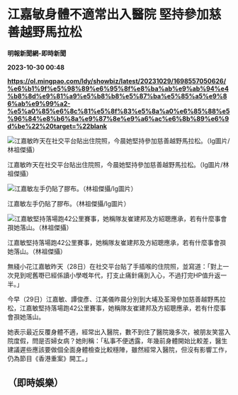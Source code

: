 # 江嘉敏身體不適常出入醫院 堅持參加慈善越野馬拉松
**明報新聞網-即時新聞**

**2023-10-30 00:48**

**https://ol.mingpao.com/ldy/showbiz/latest/20231029/1698557050626/%e6%b1%9f%e5%98%89%e6%95%8f%e8%ba%ab%e9%ab%94%e4%b8%8d%e9%81%a9%e5%b8%b8%e5%87%ba%e5%85%a5%e9%86%ab%e9%99%a2-%e5%a0%85%e6%8c%81%e5%8f%83%e5%8a%a0%e6%85%88%e5%96%84%e8%b6%8a%e9%87%8e%e9%a6%ac%e6%8b%89%e6%9d%be%22%20target=%22blank**

![江嘉敏昨天在社交平台貼出住院照，今晨她堅持參加慈善越野馬拉松。（Ig圖片/林祖傑攝）](https://fs.mingpao.com/ldy/20231029/s00009/c2d06fe80510e4b2868d3c83c078fd15.jpg)

江嘉敏昨天在社交平台貼出住院照，今晨她堅持參加慈善越野馬拉松。（Ig圖片/林祖傑攝）

![江嘉敏左手仍貼了膠布。（林祖傑攝/Ig圖片）](https://fs.mingpao.com/ldy/20231029/s00009/c2de054cfe235937a1abf606d35cb739.jpg)

江嘉敏左手仍貼了膠布。（林祖傑攝/Ig圖片）

![江嘉敏堅持落場跑42公里賽事，她稱隊友崔建邦及方紹聰應承，若有什麼事會孭她落山。（林祖傑攝）](https://fs.mingpao.com/ldy/20231029/s00009/c2ef8a79d7dd7f2e0976e25660cdc45d.jpg)

江嘉敏堅持落場跑42公里賽事，她稱隊友崔建邦及方紹聰應承，若有什麼事會孭她落山。（林祖傑攝）

無綫小花江嘉敏昨天（28日）在社交平台貼了手插喉的住院照，並寫道：「對上一次見到呢舊嘢已經係讀小學嘅年代，打支止痛針痛到入心，不過打完HP值升返一半。」

今早（29日）江嘉敏、譚俊彥、江美儀昨晨分別到大埔及荃灣參加慈善越野馬拉松，江嘉敏堅持落場跑42公里賽事，她稱隊友崔建邦及方紹聰應承，若有什麼事會孭她落山。

她表示最近反覆身體不適，經常出入醫院，數不到住了醫院幾多次，被朋友笑當入院度假，問是否婦女病？她則稱：「私事不便透露，年幾前身體開始比較差，醫生建議遲些應該要做個全面身體檢查比較穩陣，雖然經常入醫院，但沒有影響工作，仍為節目《香港重案》開工。」

（即時娛樂）
------